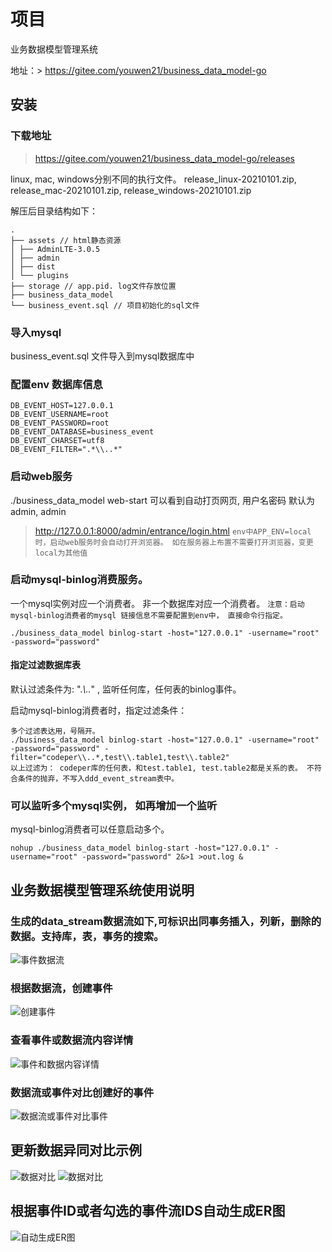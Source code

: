 # 项目
业务数据模型管理系统

地址：> https://gitee.com/youwen21/business_data_model-go


## 安装
### 下载地址
> https://gitee.com/youwen21/business_data_model-go/releases

linux, mac, windows分别不同的执行文件。
release_linux-20210101.zip, release_mac-20210101.zip, release_windows-20210101.zip

解压后目录结构如下：
```
.
├── assets // html静态资源
│ ├── AdminLTE-3.0.5
│ ├── admin
│ ├── dist
│ └── plugins
├── storage // app.pid. log文件存放位置
├── business_data_model
└── business_event.sql // 项目初始化的sql文件
```
### 导入mysql
business_event.sql 文件导入到mysql数据库中

### 配置env 数据库信息
```
DB_EVENT_HOST=127.0.0.1
DB_EVENT_USERNAME=root
DB_EVENT_PASSWORD=root
DB_EVENT_DATABASE=business_event
DB_EVENT_CHARSET=utf8
DB_EVENT_FILTER=".*\\..*"
```

### 启动web服务
./business_data_model web-start
可以看到自动打页网页, 用户名密码 默认为admin, admin
> http://127.0.0.1:8000/admin/entrance/login.html
`env中APP_ENV=local时，启动web服务时会自动打开浏览器。 如在服务器上布置不需要打开浏览器，变更local为其他值`

### 启动mysql-binlog消费服务。 
一个mysql实例对应一个消费者。 非一个数据库对应一个消费者。
`注意：启动mysql-binlog消费者的mysql 链接信息不需要配置到env中， 直接命令行指定。 `
```
./business_data_model binlog-start -host="127.0.0.1" -username="root" -password="password"
```
#### 指定过滤数据库表
默认过滤条件为: ".*\\..*" , 监听任何库，任何表的binlog事件。

启动mysql-binlog消费者时，指定过滤条件：
```
多个过滤表达用，号隔开。
./business_data_model binlog-start -host="127.0.0.1" -username="root" -password="password" -filter="codeper\\..*,test\\.table1,test\\.table2"
以上过滤为： codeper库的任何表，和test.table1, test.table2都是关系的表。 不符合条件的抛弃，不写入ddd_event_stream表中。
```

### 可以监听多个mysql实例， 如再增加一个监听
mysql-binlog消费者可以任意启动多个。
```
nohup ./business_data_model binlog-start -host="127.0.0.1" -username="root" -password="password" 2&>1 >out.log &
```


## 业务数据模型管理系统使用说明
### 生成的data_stream数据流如下,可标识出同事务插入，列新，删除的数据。支持库，表，事务的搜索。
![事件数据流](/doc/images/event_stream.jpg)
### 根据数据流，创建事件
![创建事件](/doc/images/event_create.jpg)
### 查看事件或数据流内容详情
![事件和数据内容详情](/doc/images/data_model_effect.jpg)
### 数据流或事件对比创建好的事件
![数据流或事件对比事件](/doc/images/data_model_diff.jpg)

## 更新数据异同对比示例
![数据对比](/doc/images/diff_update_column.jpg)
![数据对比](/doc/images/diff_update_value.jpg)

## 根据事件ID或者勾选的事件流IDS自动生成ER图
![自动生成ER图](/doc/images/create_er.jpg)




